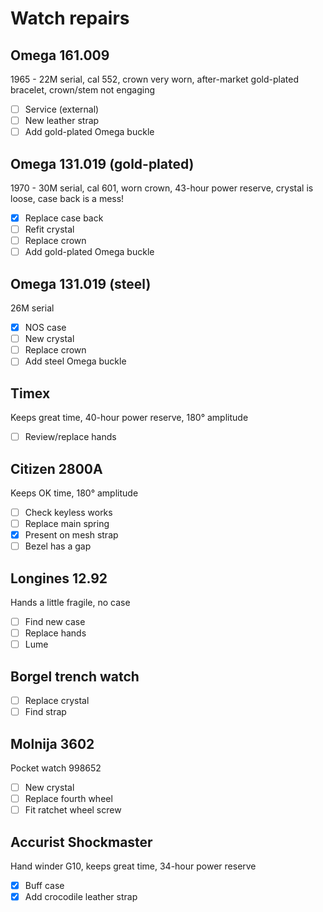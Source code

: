 # Watch repairs

<!--
All pieces are serviced:
- Clean with renata
- Oil jewels
- Grease keyless works
- Clean dial
- Polywatch crystal

---
-->

## Omega 161.009
1965 - 22M serial, cal 552, crown very worn, after-market gold-plated bracelet, crown/stem not engaging

- [ ] Service (external)
- [ ] New leather strap
- [ ] Add gold-plated Omega buckle

##  Omega 131.019 (gold-plated)
1970 - 30M serial, cal 601, worn crown, 43-hour power reserve, crystal is loose, case back is a mess!

- [x] Replace case back
- [ ] Refit crystal
- [ ] Replace crown
- [ ] Add gold-plated Omega buckle

##  Omega 131.019 (steel)
26M serial

- [x] NOS case
- [ ] New crystal
- [ ] Replace crown
- [ ] Add steel Omega buckle

## Timex
Keeps great time, 40-hour power reserve, 180&deg; amplitude

- [ ] Review/replace hands

## Citizen 2800A
Keeps OK time, 180&deg; amplitude

- [ ] Check keyless works
- [ ] Replace main spring
- [x] Present on mesh strap
- [ ] Bezel has a gap

## Longines 12.92
Hands a little fragile, no case

- [ ] Find new case
- [ ] Replace hands
- [ ] Lume

## Borgel trench watch

- [ ] Replace crystal
- [ ] Find strap

## Molnija 3602
Pocket watch 998652

- [ ] New crystal
- [ ] Replace fourth wheel
- [ ] Fit ratchet wheel screw

## Accurist Shockmaster
Hand winder G10, keeps great time, 34-hour power reserve

- [x] Buff case
- [x] Add crocodile leather strap

<!--

| Make | Description | Repair |
| --- | --- | --- |
| Omega (1965 - 22M serial) | Ref 161.009 cal 552, crown very worn, after-market gold-plated bracelet, crown/stem not engaging | Service, consider replacing leather strap |
| Omega (1970 - 30M serial) | 131.019 (SP?) cal 601, worn crown, 43-hour power reserve, crystal is loose, case back is a mess! | Replace case back, service, replace crown, refit crystal |
| Timex | Keeps great time, 40-hour power reserve, 180&deg; amplitude | Review/replace hands, clean and oil |
| HMT Rajat | Hindi/English day/date, keeps good time, very small movement | Can't move date |
| Citizen 2800A | Keeps OK time, 180&deg; amplitude | Present on mesh strap, service, Polywatch check keyless works |
| Longines 12.92 | Hands a little fragile, no case | Service, replace hands, clean dial, lume, find case |
| Accurist Shockmaster | Hand winder G10, keeps great time, 34-hour power reserve | Polywatch crystal, buff case, add colour-matched gold-coloured bracelet |
| Litronix RED LED | Pusher a little sticky | Fix pusher, ensure batteries are secure, replace strap |
| Borgel trench watch | No glass | Replace crystal, service, find strap, maybe move lugs? |
| Molnija 3602 | Pocket watch 998652 | Replace crystal, service, new fourth wheel, replace ratched wheel screw |
-->

<!--
## Sold
| Make/model | Description | Repair | Price |
| --- | --- | --- | --- |
| Seiko 6309 | English/French day-date, classic 4 o'clock crown, 19mm bracelet, excellent crystal, case polished | Dial needs attention, polish bracelet, 2 mins fast, date a little sticky... in fact it doesn't change! Sold as spares and repairs | £10 |
| Citizen 8200A | Arabic numbers on the dial, English/Arabic day-date, 4 o'clock crown, spares and repairs | Runs very fast, diffcult to spin date, day 31 is hand-drawn! | £10 |
| Casio A100WEG-9AEF | Reissue of Vintage Casio | Polish | £31 |
| Seiko 6309 | English/Hindi day-date, Keeps good time, very clean crystal/dial | Verify working, clean, add new leather strap | £45 |
| Ingersoll | Pocket watch, slow beat (sounds like a tractor) | Clean and verify | £15 |
| Casio A100WE-1AEF | Reissue of Vintage Casio | Polish | £30 |
-->
